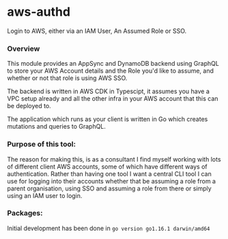 # aws-authd
Login to AWS, either via an IAM User, An Assumed Role or SSO.

### Overview
This module provides an AppSync and DynamoDB backend using GraphQL to store your AWS Account details and the Role you'd like to assume, and whether or not that role is using AWS SSO.

The backend is written in AWS CDK in Typescipt, it assumes you have a VPC setup already and all the other infra in your AWS account that this can be deployed to.

The application which runs as your client is written in Go which creates mutations and queries to GraphQL.


### Purpose of this tool:
The reason for making this, is as a consultant I find myself working with lots of different client AWS accounts, some of which have different ways of authentication. Rather than having one tool I want a central CLI tool I can use for logging into their accounts whether that be assuming a role from a parent organisation, using SSO and assuming a role from there or simply using an IAM user to login.

### Packages:
Initial development has been done in `go version go1.16.1 darwin/amd64`


##